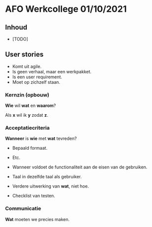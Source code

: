 # AFO Werkcollege 01/10/2021

## Inhoud

- [TODO]

## User stories

- Komt uit agile.
- Is geen verhaal, maar een werkpakket.
- Is een user requirement.
- Moet op zichzelf staan.

### Kernzin (opbouw)

**Wie** wil **wat** en **waarom**?

Als **x** wil ik **y** zodat **z**.

### Acceptatiecriteria

**Wanneer** is **wie** met **wat** tevreden?

- Bepaald formaat.
- Etc.

- Wanneer voldoet de functionaliteit aan de eisen van de gebruiken.
- Taal in dezelfde taal als gebruiker.
- Verdere uitwerking van **wat**, niet hoe.
- Checklist van testen.

### Communicatie

**Wat** moeten we precies maken.



